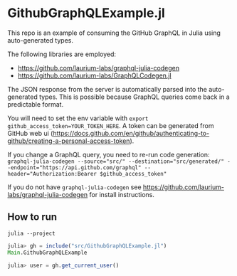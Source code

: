 # GithubGraphQLExample.jl

This repo is an example of consuming the GitHub GraphQL in Julia using auto-generated types. 

The following libraries are employed:
- https://github.com/laurium-labs/graphql-julia-codegen
- https://github.com/laurium-labs/GraphQLCodegen.jl

The JSON response from the server is automatically parsed into the auto-generated types. This is possible because GraphQL queries come back in a predictable format. 

You will need to set the env variable with `export github_access_token=YOUR_TOKEN_HERE`. A token can be generated from GitHub web ui (https://docs.github.com/en/github/authenticating-to-github/creating-a-personal-access-token).

If you change a GraphQL query, you need to re-run code generation: `graphql-julia-codegen --source="src/" --destination="src/generated/" --endpoint="https://api.github.com/graphql" --header="Authorization:Bearer $github_access_token"`

If you do not have `graphql-julia-codegen` see https://github.com/laurium-labs/graphql-julia-codegen for install instructions.

## How to run

`julia --project`

```julia
julia> gh = include("src/GithubGraphQLExample.jl")
Main.GithubGraphQLExample

julia> user = gh.get_current_user()
```

